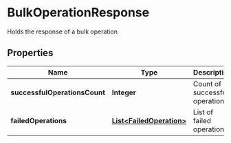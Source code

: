 

# BulkOperationResponse

Holds the response of a bulk operation

## Properties

| Name | Type | Description | Notes |
|------------ | ------------- | ------------- | -------------|
|**successfulOperationsCount** | **Integer** | Count of successful operations |  [optional] |
|**failedOperations** | [**List&lt;FailedOperation&gt;**](FailedOperation.md) | List of failed operations |  [optional] |



